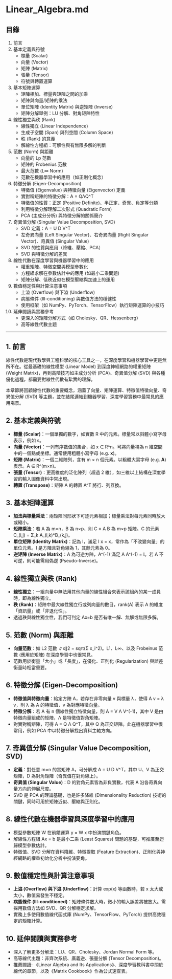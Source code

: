 # Linear_Algebra.md

## 目錄
1. 前言
2. 基本定義與符號
    - 標量 (Scalar)
    - 向量 (Vector)
    - 矩陣 (Matrix)
    - 張量 (Tensor)
    - 符號與轉置運算
3. 基本矩陣運算
    - 矩陣相加、標量與矩陣之間的加乘
    - 矩陣與向量/矩陣的乘法
    - 單位矩陣 (Identity Matrix) 與逆矩陣 (Inverse)
    - 矩陣分解舉例：LU 分解、對角矩陣特性
4. 線性獨立與秩 (Rank)
    - 線性獨立 (Linear Independence)
    - 生成子空間 (Span) 與列空間 (Column Space)
    - 秩 (Rank) 的意義
    - 解線性方程組：可解性與有無限多解的判斷
5. 范數 (Norm) 與距離
    - 向量的 Lp 范數
    - 矩陣的 Frobenius 范數
    - 最大范數 (L∞ Norm)
    - 范數在機器學習中的應用（如正則化概念）
6. 特徵分解 (Eigen-Decomposition)
    - 特徵值 (Eigenvalue) 與特徵向量 (Eigenvector) 定義
    - 實對稱矩陣的特徵分解：A = QΛQ^T
    - 特徵值的性質：正定 (Positive Definite)、半正定、奇異、負定等分類
    - 利用特徵分解理解二次形式 (Quadratic Form)
    - PCA (主成分分析) 與特徵分解的關係簡介
7. 奇異值分解 (Singular Value Decomposition, SVD)
    - SVD 定義：A = U D V^T
    - 左奇異向量 (Left Singular Vector)、右奇異向量 (Right Singular Vector)、奇異值 (Singular Value)
    - SVD 的性質與應用（降維、壓縮、PCA）
    - SVD 與特徵分解的差異
8. 線性代數在深度學習與機器學習中的應用
    - 權重矩陣、特徵空間與模型參數化
    - 方程組求解在參數估計中的應用 (如最小二乘問題)
    - 矩陣分解、低秩近似在模型壓縮與加速上的運用
9. 數值穩定性與計算注意事項
    - 上溢 (Overflow) 與下溢 (Underflow)
    - 病態條件 (Ill-conditioning) 與數值方法的穩健性
    - 使用框架（如 NumPy、PyTorch、TensorFlow）執行矩陣運算的小技巧
10. 延伸閱讀與實務參考
    - 更深入的矩陣分解方式（如 Cholesky、QR、Hessenberg）
    - 高等線性代數主題

---

## 1. 前言

線性代數是現代數學與工程科學的核心工具之一，在深度學習和機器學習中更是無所不在。從最基礎的線性模型 (Linear Model) 到深度神經網路的權重矩陣 (Weight Matrix)，再到高階技巧如主成分分析 (PCA)、奇異值分解 (SVD) 與各種優化過程，都需要對線性代數有紮實的理解。

本章節將回顧線性代數的重要概念，涵蓋了向量、矩陣運算、特徵值特徵向量、奇異值分解 (SVD) 等主題，並在結尾連結到機器學習、深度學習實務中最常見的應用場景。

## 2. 基本定義與符號

- **標量 (Scalar)**：一個單獨的數字，如實數 R 中的元素。標量常以斜體小寫字母表示，例如 s。
- **向量 (Vector)**：一列有序數值的集合，如 x ∈ R^n。可將向量視為 n 維空間中的一個點或坐標。通常使用粗體小寫字母 (e.g. **x**)。
- **矩陣 (Matrix)**：一個二維陣列，含有 m × n 個元素。以粗體大寫字母 (e.g. **A**) 表示。A ∈ R^(m×n)。
- **張量 (Tensor)**：更高維度的泛化陣列（超過 2 維），如三維以上結構在深度學習的輸入圖像資料中常出現。
- **轉置 (Transpose)**：矩陣 A 的轉置 A^T 將行、列互換。

## 3. 基本矩陣運算

- **加法與標量乘法**：兩矩陣同形狀下可逐元素相加；標量乘法對每元素同時放大或縮小。
- **矩陣乘法**：若 A 為 m×n，B 為 n×p，則 C = A B 為 m×p 矩陣。C 的元素 C_(i,j) = Σ_k A_(i,k)*B_(k,j)。
- **單位矩陣 (Identity Matrix)**：記為 I，滿足 I x = x，常作為「不改變向量」的單位元素。I 是方陣且對角線為 1，其餘元素為 0。
- **逆矩陣 (Inverse Matrix)**：A 為可逆方陣，A^(-1) 滿足 A A^(-1) = I。若 A 不可逆，則可能需用偽逆 (Pseudo-Inverse)。
  
## 4. 線性獨立與秩 (Rank)

- **線性獨立**：一組向量中無法用其他向量的線性組合來表示該組內的某一成員時，即為線性獨立。
- **秩 (Rank)**：矩陣中最大線性獨立行或列向量的數目，rank(A) 表示 A 的維度「資訊量」或「非退化性」。
- 透過秩與線性獨立性，我們可判定 Ax=b 是否有唯一解、無解或無限多解。

## 5. 范數 (Norm) 與距離

- **向量范數**：如 L2 范數 ∥x∥2 = sqrt(Σ x_i^2)。L1、L∞、以及 Frobeinus 范數 (應用於矩陣) 在深度學習中也很常見。
- 范數用於衡量「大小」或「長度」，在優化、正則化 (Regularization) 與誤差衡量時相當重要。

## 6. 特徵分解 (Eigen-Decomposition)

- **特徵值與特徵向量**：給定方陣 A，若存在非零向量 v 與標量 λ，使得 A v = λ v，則 λ 為 A 的特徵值，v 為對應特徵向量。
- **特徵分解**：若 A 有 n 個線性獨立特徵向量，則 A = V Λ V^(-1)，其中 V 是由特徵向量組成的矩陣，Λ 是特徵值對角矩陣。
- 對實對稱矩陣，可得 A = Q Λ Q^T，其中 Q 為正交矩陣。此在機器學習中很常用，例如 PCA 中以特徵分解找出資料主軸方向。

## 7. 奇異值分解 (Singular Value Decomposition, SVD)

- **定義**：對任意 m×n 的實矩陣 A，可分解成 A = U D V^T，其中 U、V 為正交矩陣，D 為對角矩陣（奇異值在對角線上）。
- **奇異值 (Singular Value)**：D 的對角元素皆為非負實數，代表 A 沿各奇異向量方向的伸展尺度。
- SVD 是 PCA 的理論基礎，也是許多降維 (Dimensionality Reduction) 技術的關鍵，同時可用於矩陣近似、壓縮與正則化。

## 8. 線性代數在機器學習與深度學習中的應用

- 模型參數矩陣 W 在前饋運算 y = W x 中扮演關鍵角色。
- 解線性方程組 Ax = b 是最小二乘 (Least Squares) 問題的基礎，可推廣至迴歸模型參數估計。
- 特徵值、SVD 分解在資料降維、特徵提取 (Feature Extraction)、正則化與神經網路的權重初始化分析中扮演要角。

## 9. 數值穩定性與計算注意事項

- **上溢 (Overflow) 與下溢 (Underflow)**：計算 exp(x) 等函數時，若 x 太大或太小，數值易發生不穩定。
- **病態條件 (Ill-conditioned)**：矩陣條件數大時，微小的輸入誤差將被放大。需採用數值方法如 SVD、QR 分解穩定求解。
- 實務上多使用數值線代函式庫 (NumPy、TensorFlow、PyTorch) 提供高效穩定的矩陣計算。

## 10. 延伸閱讀與實務參考

- 深入了解更多分解法：LU、QR、Cholesky、Jordan Normal Form 等。
- 高等線代主題：非齊次系統、廣義逆、張量分解 (Tensor Decomposition)。
- 推薦閱讀: 《Linear Algebra and Its Applications》、深度學習教科書中關於線代的章節，以及《Matrix Cookbook》作為公式速查表。

